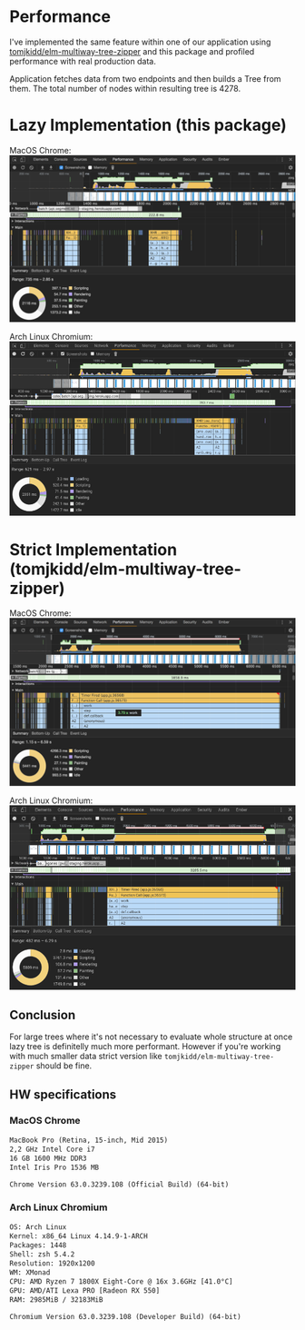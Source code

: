 # Performance

I've implemented the same feature within one of our application using
[tomjkidd/elm-multiway-tree-zipper](http://package.elm-lang.org/packages/tomjkidd/elm-multiway-tree-zipper/latest)
and this package and profiled performance with real production data.

Application fetches data from two endpoints and then builds a Tree from them. The total number of nodes within resulting tree is 4278.

# Lazy Implementation (this package)

MacOS Chrome:
![](mac_lazy.png)

Arch Linux Chromium:
![](linux_lazy.png)

# Strict Implementation (tomjkidd/elm-multiway-tree-zipper)

MacOS Chrome:
![](mac_strict.png)

Arch Linux Chromium:
![](linux_strict.png)


## Conclusion

For large trees where it's not necessary to evaluate whole structure at once lazy tree is definitelly much more performant.
However if you're working with much smaller data strict version like `tomjkidd/elm-multiway-tree-zipper` should be fine.

## HW specifications

### MacOS Chrome

```
MacBook Pro (Retina, 15-inch, Mid 2015)
2,2 GHz Intel Core i7
16 GB 1600 MHz DDR3
Intel Iris Pro 1536 MB
```

```
Chrome Version 63.0.3239.108 (Official Build) (64-bit)
```


### Arch Linux Chromium

```
OS: Arch Linux
Kernel: x86_64 Linux 4.14.9-1-ARCH
Packages: 1448
Shell: zsh 5.4.2
Resolution: 1920x1200
WM: XMonad
CPU: AMD Ryzen 7 1800X Eight-Core @ 16x 3.6GHz [41.0°C]
GPU: AMD/ATI Lexa PRO [Radeon RX 550]
RAM: 2985MiB / 32183MiB
```

```
Chromium Version 63.0.3239.108 (Developer Build) (64-bit)
```
